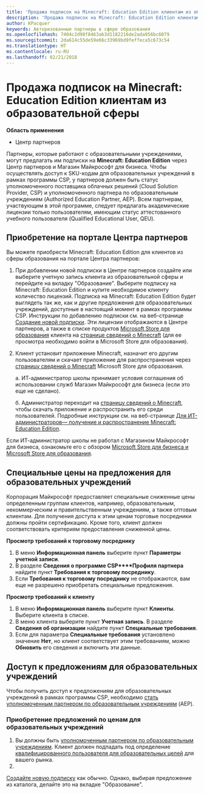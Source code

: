 ```yaml
---
title: 'Продажа подписок на Minecraft: Education Edition клиентам из образовательной сферы'
description: 'Продажа подписок на Minecraft: Education Edition клиентам из образовательной сферы'
author: KPacquer
keywords: Авторизованные партнеры в сфере образования
ms.openlocfilehash: 7404c2d98f8463ab3d1182216de2ada956bc6079
ms.sourcegitcommit: 2da614c55de59e66c33969bd9feffeca5c673c54
ms.translationtype: HT
ms.contentlocale: ru-RU
ms.lasthandoff: 02/21/2018
---
```

# <a name="sell-minecraft-education-edition-subscriptions-to-education-customers"></a>Продажа подписок на Minecraft: Education Edition клиентам из образовательной сферы

**Область применения**

-  Центр партнеров

Партнеры, которые работают с образовательными учреждениями, могут предлагать им подписки на **Minecraft: Education Edition** через Центр партнеров и Магазин Майкрософт для бизнеса.  Чтобы осуществлять доступ к SKU-кодам для образовательных учреждений в рамках программы CSP, у партнеров должен быть статус уполномоченного поставщика облачных решений (Cloud Solution Provider, CSP) и уполномоченного партнера по образовательным учреждениям (Authorized Education Partner, AEP).  Всем партнерам, участвующим в этой программе, следует предлагать академические лицензии только пользователям, имеющим статус аттестованного учебного пользователя (Qualified Educational User, QEU). 

## <a name="purchase-through-partner-center-portal"></a>Приобретение на портале Центра партнеров 
Вы можете приобрести Minecraft: Education Edition для клиентов из сферы образования на портале Центра партнеров: 

  1.  При добавлении новой подписки в Центре партнеров создайте или выберите учетную запись клиента из образовательной сферы и перейдите на вкладку "Образование".  Выберите подписку на Minecraft: Education Edition и купите необходимое клиенту количество лицензий. Подписка на Minecraft: Education Edition будет выглядеть так же, как и другие предложения для образовательных учреждений, доступные в настоящий момент в рамках программы CSP. Инструкции по добавлению подписки см. на веб-странице [Создание новой подписки](create-a-new-subscription.md). Эти лицензии отображаются в Центре партнеров, а также в списке продуктов [Microsoft Store для образования](https://educationstore.microsoft.com/en-us/store) клиента на [странице сведений о Minecraft](https://educationstore.microsoft.com/en-us/store/details/minecraft-education-edition/9nblggh4r2r6) (для ее просмотра необходимо войти в Microsoft Store для образования). 

  2.  Клиент установит приложение Minecraft, назначит его другим пользователям и скачает приложение для распространения через [страницу сведений о Minecraft](https://educationstore.microsoft.com/en-us/store/details/minecraft-education-edition/9nblggh4r2r6) Microsoft Store для образования. 

      а. ИТ-администратор школы принимает условия соглашения об использовании служб Магазин Майкрософт для бизнеса (если это еще не сделано). 

      б. Администратор переходит на [страницу сведений о Minecraft](https://educationstore.microsoft.com/en-us/store/details/minecraft-education-edition/9nblggh4r2r6), чтобы скачать приложение и распространить его среди пользователей. Подробные инструкции см. на веб-странице [Для ИТ-администраторов— получение и распространение Minecraft: Education Edition](https://docs.microsoft.com/education/windows/school-get-minecraft#distribute-minecraft).
    
  Если ИТ-администратор школы не работал с Магазином Майкрософт для бизнеса, ознакомьте его с обзором [Microsoft Store для бизнеса и Microsoft Store для образования](https://docs.microsoft.com/microsoft-store/windows-store-for-business-overview). 

## <a name="special-pricing-for-education-offers"></a>Специальные цены на предложения для образовательных учреждений

Корпорация Майкрософт предоставляет специальные сниженные цены определенным группам клиентов, например, образовательным, некоммерческим и правительственным учреждениям, а также оптовым клиентам. Для получения доступа к этим ценам торговые посредники должны пройти сертификацию. Кроме того, клиент должен соответствовать критериям предоставления сниженной цены.

**Просмотр требований к торговому посреднику**

1.  В меню **Информационная панель** выберите пункт **Параметры учетной записи**.
2.  В разделе **Сведения о программе CSP****Профиля партнера** найдите пункт **Требования к торговому посреднику**.
3.  Если **Требования к торговому посреднику** не отображаются, вам еще не разрешено приобретать специальные предложения.

**Просмотр требований к клиенту**

1.  В меню **Информационная панель** выберите пункт **Клиенты**. Выберите клиента в списке.
2.  В меню клиента выберите пункт **Учетная запись**. В разделе **Сведения об организации** найдите пункт **Специальные требования**.
3.  Если для параметра **Специальные требования** установлено значение **Нет**, но клиент соответствует этим требованиям, можно **Обновить** его сведения и включить эти данные.

## <a name="access-education-offers"></a>Доступ к предложениям для образовательных учреждений 

Чтобы получить доступ к предложениям для образовательных учреждений в рамках программы CSP, необходимо [стать уполномоченным партнером по образовательным учреждениям](http://go.microsoft.com/fwlink/p/?LinkId=808781) (AEP).

### <a name="purchase-offers-at-education-pricing"></a>Приобретение предложений по ценам для образовательных учреждений

1. Вы должны быть [уполномоченным партнером по образовательным учреждениям](http://go.microsoft.com/fwlink/p/?LinkId=808781).
Клиент должен подпадать под определение [квалифицированного пользователя для образовательных целей](http://go.microsoft.com/fwlink/p/?LinkId=808795) для вашего рынка.
2. 
[Создайте новую подписку](create-a-new-subscription.md) как обычно. Однако, выбирая предложение из каталога, делайте это на вкладке "Образование".






<!-- ## Purchase through Partner Center API 

To help your education customers buy and deploy Minecraft: Education Edition through the Partner Center API:
  
  1.  See [Create an order](https://msdn.microsoft.com/library/partnercenter/mt634667.aspx(d=robot)) to learn how to use the Partner Center API to buy the desired number of licenses of Minecraft: Education Edition subscription.  Be sure to use the following Offer ID:  
     
      "OfferId": "EE10CBD2-7A12-45DE-BE11-0C2C7C6EEEB1"
     
      See [Get a list of subscriptions by ID](https://msdn.microsoft.com/library/partnercenter/mt683489.aspx) to learn how to see these licenses.  Note that these will also appear in the education customer’s [Microsoft Store for Business](https://www.microsoft.com/business-store) inventory under the [Minecraft details page](https://businessstore.microsoft.com/en-us/app-detail/9NBLGGH4R2R6/0016/00000000000000000000000000000000/online) (you must be logged into Store for Business to see this page).    

  2. Direct your education customer to distribute Minecraft through the Microsoft Store for Business [Minecraft details page](https://businessstore.microsoft.com/en-us/app-detail/9NBLGGH4R2R6/0016/00000000000000000000000000000000/online). Through Microsoft Store for Business, they can install the app, assign the app to others, and download the app to distribute. (Currently, Partner Center doesn't support these tasks.) 

     a. The school’s IT admin accepts the Microsoft Store for Business services agreement if they haven’t already.
    
     b. The admin goes to the Minecraft details page to download the app and distribute the app to users. For detailed instructions, see [For IT administrators - get Minecraft: Education Edition: Distribute Minecraft](https://docs.microsoft.com/education/windows/school-get-minecraft#distribute-minecraft). 

  If the school’s IT admin is not familiar with Microsoft Store for Business, direct them to [Microsoft Store for Business overview](https://docs.microsoft.com/microsoft-store/windows-store-for-business-overview). 

-->